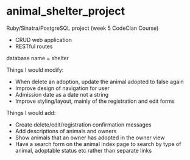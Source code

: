 # animal_shelter_project
Ruby/Sinatra/PostgreSQL project (week 5 CodeClan Course)
- CRUD web application
- RESTful routes

database name = shelter

Things I would modify:
- When delete an adoption, update the animal adopted to false again
- Improve design of navigation for user
- Admission date as a date not a string
- Improve styling/layout, mainly of the registration and edit forms

Things I would add:
- Create delete/edit/registration confirmation messages
- Add descriptions of animals and owners
- Show animals that an owner has adopted in the owner view
- Have a search form on the animal index page to search by type of animal, adoptable status etc rather than separate links



